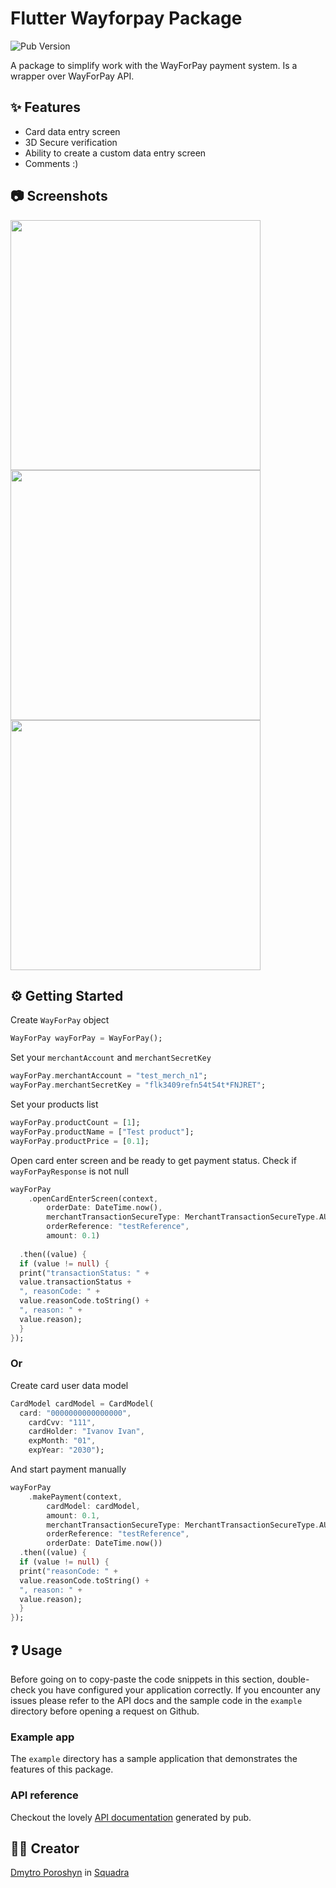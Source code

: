 # Flutter Wayforpay Package
![Pub Version](https://img.shields.io/pub/v/flutter_wayforpay_package)

A package to simplify work with the WayForPay payment system. Is a wrapper over WayForPay API.

## ✨ Features

* Card data entry screen
* 3D Secure verification
* Ability to create a custom data entry screen
* Comments :)

## 📷 Screenshots

<img height="400" src="https://raw.githubusercontent.com/dmytroporoshyn/flutter_wayforpay_package/master/images/screen1.png">  <img height="400" src="https://raw.githubusercontent.com/dmytroporoshyn/flutter_wayforpay_package/master/images/screen2.png">  <img height="400" src="https://raw.githubusercontent.com/dmytroporoshyn/flutter_wayforpay_package/master/images/screen3.png">


## ⚙️ Getting Started  
  
Create `WayForPay` object  
```dart  
WayForPay wayForPay = WayForPay();
 ```  
  
Set your `merchantAccount` and `merchantSecretKey`
```dart  
wayForPay.merchantAccount = "test_merch_n1";
wayForPay.merchantSecretKey = "flk3409refn54t54t*FNJRET";
 ```  
  
Set your products list  
```dart  
wayForPay.productCount = [1]; 
wayForPay.productName = ["Test product"];
wayForPay.productPrice = [0.1];
 ```  
  
Open card enter screen and be ready to get payment status. Check if `wayForPayResponse` is not null  
```dart  
wayForPay  
    .openCardEnterScreen(context,  
        orderDate: DateTime.now(),  
        merchantTransactionSecureType: MerchantTransactionSecureType.AUTO,  
        orderReference: "testReference",  
        amount: 0.1)  
  
  .then((value) {  
  if (value != null) {  
  print("transactionStatus: " +  
  value.transactionStatus +  
  ", reasonCode: " +  
  value.reasonCode.toString() +  
  ", reason: " +  
  value.reason);  
  }  
});
 ```  
### Or

Create card user data model  
```dart  
CardModel cardModel = CardModel(  
  card: "0000000000000000",  
    cardCvv: "111",  
    cardHolder: "Ivanov Ivan",  
    expMonth: "01",  
    expYear: "2030");
 ```  
  
And start payment manually  
```dart  
wayForPay  
    .makePayment(context,  
        cardModel: cardModel,  
        amount: 0.1,  
        merchantTransactionSecureType: MerchantTransactionSecureType.AUTO,  
        orderReference: "testReference",  
        orderDate: DateTime.now())  
  .then((value) {  
  if (value != null) {  
  print("reasonCode: " +  
  value.reasonCode.toString() +  
  ", reason: " +  
  value.reason);  
  }  
});
 ```

## ❓ Usage
Before going on to copy-paste the code snippets in this section, double-check you have configured your application correctly.
If you encounter any issues please refer to the API docs and the sample code in the `example` directory before opening a request on Github.

### Example app
The `example` directory has a sample application that demonstrates the features of this package.

### API reference
Checkout the lovely [API documentation]() generated by pub. 

## 👨‍💻 Creator
[Dmytro Poroshyn](https://www.linkedin.com/in/dmytro-poroshyn-b3b456173/) in [Squadra](https://www.linkedin.com/company/squadracompany)
